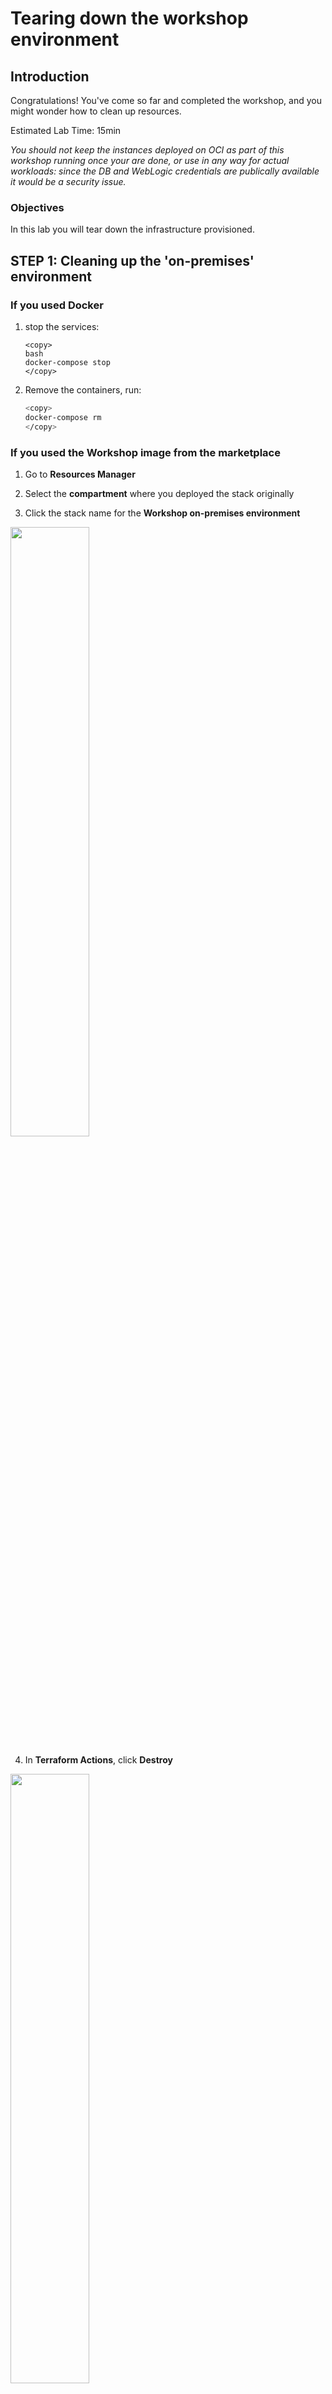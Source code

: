 # Tearing down the workshop environment

## Introduction

Congratulations! You've come so far and completed the workshop, and you might wonder how to clean up resources.

Estimated Lab Time: 15min

*You should not keep the instances deployed on OCI as part of this workshop running once your are done, or use in any way for actual workloads: since the DB and WebLogic credentials are publically available it would be a security issue.*

### Objectives

In this lab you will tear down the infrastructure provisioned.


## **STEP 1:** Cleaning up the 'on-premises' environment

### If you used Docker

1. stop the services:

    ```
    <copy>
    bash
    docker-compose stop
    </copy>
    ```

2. Remove the containers, run:

    ```bash
    <copy>
    docker-compose rm
    </copy>
    ```

### If you used the Workshop image from the marketplace

1. Go to **Resources Manager**

2. Select the **compartment** where you deployed the stack originally

3. Click the stack name for the **Workshop on-premises environment**

  <img src="./images/stack.png"  width="50%">

4. In **Terraform Actions**, click **Destroy**

  <img src="./images/tf-destroy.png"  width="50%">

5. Once the job completed, click **stack details** in the bread-crumbs menu to get back to the stack details.

6. Click **Delete Stack**

  <img src="./images/delete-stack.png"  width="50%">

## **STEP 2:** Tear down the Application Database on OCI

1. Go to the **Bare Metal, VM and Exadata Menu**

2. Click the **Database System** to terminate

3. Click **More Actions** and **Terminate**
    You'll be prompted for the name of the DB system to terminate.

    This will take several minutes.

4. Go to **Networking -> Virtual Cloud Networks** 

5. Go to the **Private Subnet** `nonjrf_db_subnet`

6. Select the `nonjrf-db-security-list` in the list of security lists and click the far-right 3 dots icon to open further options and click *Remove*

7. Go to **Security Lists**

8. Select the `nonjrf-db-security-list` Security List and click *Terminate*

9. Click **Subnets**

10. Select the private subnet that was created manually `nonjrf_db_subnet`

11s. Click **Terminate** 

    Note you won't be able to proceed until the DB System itself has been terminated.

## **STEP 3:** Tear down the WebLogic environment

*You need to terminate the DB subnet before you can tear down the WebLogic deployment as Resource Manager will not be able to clean up the VCN until the DB subnet is removed.

1. Go to the **Resources Manager**

2. Click the stack name for the **WebLogic Server deployment**

3. In **Terraform Actions**, click **Destroy**

  <img src="./images/tf-destroy.png"  width="50%">

4. Once the job completed, click **stack details** in the bread-crumbs menu to get back to the stack details.

5. Click **Delete Stack**

  <img src="./images/delete-stack.png"  width="50%">

## Acknowledgements

 - **Author** - Emmanuel Leroy, May 2020
 - **Last Updated By/Date** - Emmanuel Leroy, August 2020

## See an issue?
Please submit feedback using this [form](https://apexapps.oracle.com/pls/apex/f?p=133:1:::::P1_FEEDBACK:1). Please include the *workshop name*, *lab* and *step* in your request.  If you don't see the workshop name listed, please enter it manually. If you would like us to follow up with you, enter your email in the *Feedback Comments* section.

